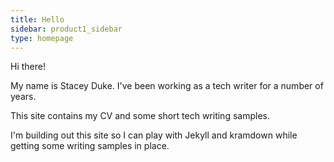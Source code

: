 ```yaml
---
title: Hello 
sidebar: product1_sidebar
type: homepage
---
```


Hi there! 

My name is Stacey Duke. I've been working as a tech writer for a number of years.

This site contains my CV and some short tech writing samples. 

I'm building out this site so I can play with Jekyll and kramdown while getting some 
writing samples in place.

